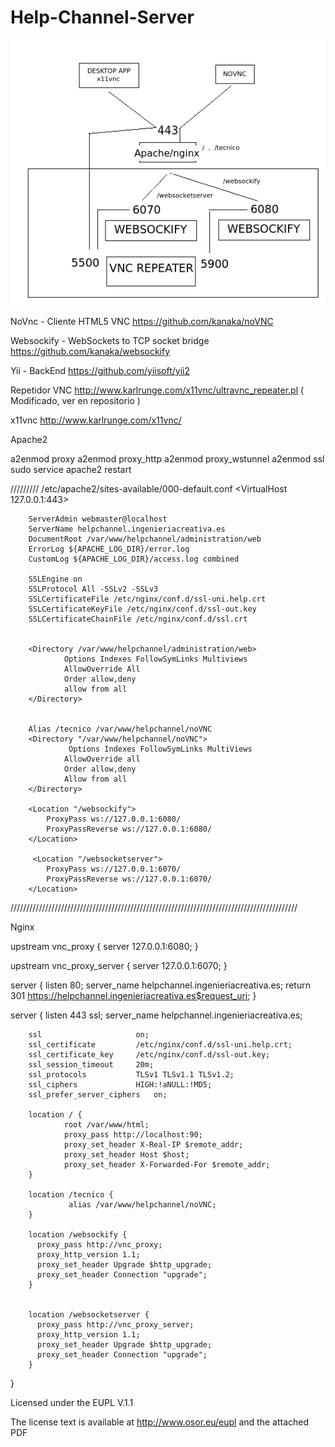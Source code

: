 # Help-Channel-Server

![alt tag](https://github.com/Help-Channel-Team/Help-Channel-Server/blob/master/escenario.png)

NoVnc - Cliente HTML5 VNC
https://github.com/kanaka/noVNC

Websockify - WebSockets to TCP socket bridge
https://github.com/kanaka/websockify

Yii - BackEnd
https://github.com/yiisoft/yii2

Repetidor VNC
http://www.karlrunge.com/x11vnc/ultravnc_repeater.pl    ( Modificado, ver en repositorio )

x11vnc
http://www.karlrunge.com/x11vnc/


Apache2 

a2enmod proxy
a2enmod proxy_http
a2enmod proxy_wstunnel
a2enmod ssl
sudo service apache2 restart

/////////   /etc/apache2/sites-available/000-default.conf
<VirtualHost 127.0.0.1:443>

        ServerAdmin webmaster@localhost
        ServerName helpchannel.ingenieriacreativa.es
        DocumentRoot /var/www/helpchannel/administration/web
        ErrorLog ${APACHE_LOG_DIR}/error.log
        CustomLog ${APACHE_LOG_DIR}/access.log combined

        SSLEngine on
        SSLProtocol All -SSLv2 -SSLv3
        SSLCertificateFile /etc/nginx/conf.d/ssl-uni.help.crt
        SSLCertificateKeyFile /etc/nginx/conf.d/ssl-out.key
        SSLCertificateChainFile /etc/nginx/conf.d/ssl.crt


        <Directory /var/www/helpchannel/administration/web>
                Options Indexes FollowSymLinks Multiviews
                AllowOverride All
                Order allow,deny
                allow from all 
        </Directory>


        Alias /tecnico /var/www/helpchannel/noVNC
        <Directory "/var/www/helpchannel/noVNC">
                 Options Indexes FollowSymLinks MultiViews
                AllowOverride all
                Order allow,deny
                Allow from all
        </Directory>

        <Location "/websockify">
            ProxyPass ws://127.0.0.1:6080/
            ProxyPassReverse ws://127.0.0.1:6080/
        </Location>

         <Location "/websocketserver">
            ProxyPass ws://127.0.0.1:6070/
            ProxyPassReverse ws://127.0.0.1:6070/
        </Location>


</VirtualHost>

///////////////////////////////////////////////////////////////////////////////////////////


Nginx

upstream vnc_proxy {
    server 127.0.0.1:6080;
}

upstream vnc_proxy_server {
    server 127.0.0.1:6070;
}


server {
        listen 80;
        server_name helpchannel.ingenieriacreativa.es;
        return 301 https://helpchannel.ingenieriacreativa.es$request_uri;
}

server {
        listen 443 ssl;
        server_name helpchannel.ingenieriacreativa.es;

        ssl                     on;
        ssl_certificate         /etc/nginx/conf.d/ssl-uni.help.crt;
        ssl_certificate_key     /etc/nginx/conf.d/ssl-out.key;
        ssl_session_timeout     20m;
        ssl_protocols           TLSv1 TLSv1.1 TLSv1.2;
        ssl_ciphers             HIGH:!aNULL:!MD5;
        ssl_prefer_server_ciphers   on;

        location / {
                root /var/www/html;
                proxy_pass http://localhost:90;
                proxy_set_header X-Real-IP $remote_addr;
                proxy_set_header Host $host;
                proxy_set_header X-Forwarded-For $remote_addr;
        }

        location /tecnico {
                 alias /var/www/helpchannel/noVNC;
        }

        location /websockify {
          proxy_pass http://vnc_proxy;
          proxy_http_version 1.1;
          proxy_set_header Upgrade $http_upgrade;
          proxy_set_header Connection "upgrade";
        }

       
        location /websocketserver {
          proxy_pass http://vnc_proxy_server;
          proxy_http_version 1.1;
          proxy_set_header Upgrade $http_upgrade;
          proxy_set_header Connection "upgrade";
        }


 }


Licensed under the EUPL V.1.1

The license text is available at http://www.osor.eu/eupl and the attached PDF
